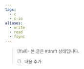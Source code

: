 ```yaml
---
tags:
  - c
  - c-io
aliases:
  - write
  - read
  - fsync
---
```

> [!fail]- 본 글은 #draft 상태입니다.
> - [ ] 내용 추가
